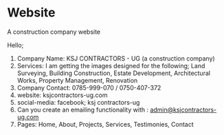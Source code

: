 # Website
A construction company website 


Hello;

   1. Company Name: KSJ CONTRACTORS - UG (a construction company)
   2. Services: I am getting the images designed for the following; Land Surveying, Building Construction, Estate Development, Architectural Works, Property Management, Renovation
   3. Company Contact: 0785-999-070 / 0750-407-372
   4. website: ksjcontractors-ug.com
   5. social-media: facebook; ksj contractors-ug
   6. Can you create an emailing functionality with : admin@ksjcontractors-ug.com
   7. Pages: Home, About, Projects, Services, Testimonies, Contact
